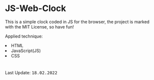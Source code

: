 # JS-Web-Clock
<p>This is a simple clock coded in JS for the browser, the project is marked with the MIT License, so have fun!</p>

<p>Applied technique:</p>
<p> <li>HTML</li><li>JavaScript(JS)</li> <li>CSS</li></p>


# 
Last Update: <kbd>18.02.2022</kbd>
